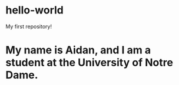 # hello-world
My first repository!
# My name is Aidan, and I am a student at the University of Notre Dame. 
